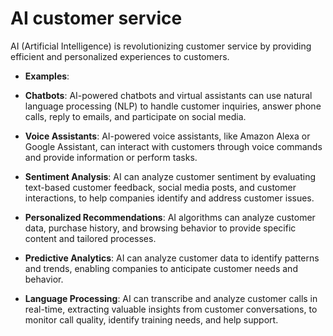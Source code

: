 # AI customer service

AI (Artificial Intelligence) is revolutionizing customer service by providing efficient and personalized experiences to customers.

* **Examples**:

* **Chatbots**: AI-powered chatbots and virtual assistants can use natural language processing (NLP) to handle customer inquiries, answer phone calls, reply to emails, and participate on social media.

* **Voice Assistants**: AI-powered voice assistants, like Amazon Alexa or Google Assistant, can interact with customers through voice commands and provide information or perform tasks.

* **Sentiment Analysis**: AI can analyze customer sentiment by evaluating text-based customer feedback, social media posts, and customer interactions, to help companies identify and address customer issues.

* **Personalized Recommendations**: AI algorithms can analyze customer data, purchase history, and browsing behavior to provide specific content and tailored processes.

* **Predictive Analytics**: AI can analyze customer data to identify patterns and trends, enabling companies to anticipate customer needs and behavior.

* **Language Processing**: AI can transcribe and analyze customer calls in real-time, extracting valuable insights from customer conversations, to monitor call quality, identify training needs, and help support.
